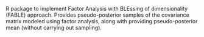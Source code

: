 R package to implement Factor Analysis with BLEssing of dimensionality (FABLE) approach. Provides pseudo-posterior samples of the covariance matrix modeled using factor analysis, along with providing pseudo-posterior mean (without carrying out sampling).
